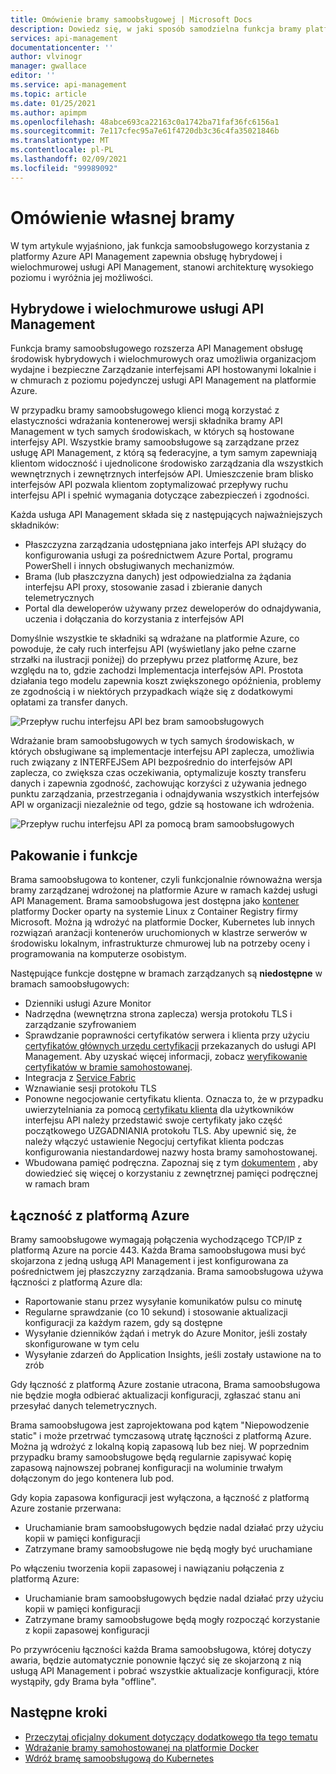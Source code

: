 ```yaml
---
title: Omówienie bramy samoobsługowej | Microsoft Docs
description: Dowiedz się, w jaki sposób samodzielna funkcja bramy platformy Azure API Management ułatwia organizacjom Zarządzanie interfejsami API w środowiskach hybrydowych i wielochmurowych.
services: api-management
documentationcenter: ''
author: vlvinogr
manager: gwallace
editor: ''
ms.service: api-management
ms.topic: article
ms.date: 01/25/2021
ms.author: apimpm
ms.openlocfilehash: 48abce693ca22163c0a1742ba71faf36fc6156a1
ms.sourcegitcommit: 7e117cfec95a7e61f4720db3c36c4fa35021846b
ms.translationtype: MT
ms.contentlocale: pl-PL
ms.lasthandoff: 02/09/2021
ms.locfileid: "99989092"
---
```

# <a name="self-hosted-gateway-overview"></a>Omówienie własnej bramy

W tym artykule wyjaśniono, jak funkcja samoobsługowego korzystania z platformy Azure API Management zapewnia obsługę hybrydowej i wielochmurowej usługi API Management, stanowi architekturę wysokiego poziomu i wyróżnia jej możliwości.

## <a name="hybrid-and-multi-cloud-api-management"></a>Hybrydowe i wielochmurowe usługi API Management

Funkcja bramy samoobsługowego rozszerza API Management obsługę środowisk hybrydowych i wielochmurowych oraz umożliwia organizacjom wydajne i bezpieczne Zarządzanie interfejsami API hostowanymi lokalnie i w chmurach z poziomu pojedynczej usługi API Management na platformie Azure.

W przypadku bramy samoobsługowego klienci mogą korzystać z elastyczności wdrażania kontenerowej wersji składnika bramy API Management w tych samych środowiskach, w których są hostowane interfejsy API. Wszystkie bramy samoobsługowe są zarządzane przez usługę API Management, z którą są federacyjne, a tym samym zapewniają klientom widoczność i ujednolicone środowisko zarządzania dla wszystkich wewnętrznych i zewnętrznych interfejsów API. Umieszczenie bram blisko interfejsów API pozwala klientom zoptymalizować przepływy ruchu interfejsu API i spełnić wymagania dotyczące zabezpieczeń i zgodności.

Każda usługa API Management składa się z następujących najważniejszych składników:

-   Płaszczyzna zarządzania udostępniana jako interfejs API służący do konfigurowania usługi za pośrednictwem Azure Portal, programu PowerShell i innych obsługiwanych mechanizmów.
-   Brama (lub płaszczyzna danych) jest odpowiedzialna za żądania interfejsu API proxy, stosowanie zasad i zbieranie danych telemetrycznych
-   Portal dla deweloperów używany przez deweloperów do odnajdywania, uczenia i dołączania do korzystania z interfejsów API

Domyślnie wszystkie te składniki są wdrażane na platformie Azure, co powoduje, że cały ruch interfejsu API (wyświetlany jako pełne czarne strzałki na ilustracji poniżej) do przepływu przez platformę Azure, bez względu na to, gdzie zachodzi Implementacja interfejsów API. Prostota działania tego modelu zapewnia koszt zwiększonego opóźnienia, problemy ze zgodnością i w niektórych przypadkach wiąże się z dodatkowymi opłatami za transfer danych.

![Przepływ ruchu interfejsu API bez bram samoobsługowych](media/self-hosted-gateway-overview/without-gateways.png)

Wdrażanie bram samoobsługowych w tych samych środowiskach, w których obsługiwane są implementacje interfejsu API zaplecza, umożliwia ruch związany z INTERFEJSem API bezpośrednio do interfejsów API zaplecza, co zwiększa czas oczekiwania, optymalizuje koszty transferu danych i zapewnia zgodność, zachowując korzyści z używania jednego punktu zarządzania, przestrzegania i odnajdywania wszystkich interfejsów API w organizacji niezależnie od tego, gdzie są hostowane ich wdrożenia.

![Przepływ ruchu interfejsu API za pomocą bram samoobsługowych](media/self-hosted-gateway-overview/with-gateways.png)

## <a name="packaging-and-features"></a>Pakowanie i funkcje

Brama samoobsługowa to kontener, czyli funkcjonalnie równoważna wersja bramy zarządzanej wdrożonej na platformie Azure w ramach każdej usługi API Management. Brama samoobsługowa jest dostępna jako [kontener](https://aka.ms/apim/sputnik/dhub) platformy Docker oparty na systemie Linux z Container Registry firmy Microsoft. Można ją wdrożyć na platformie Docker, Kubernetes lub innych rozwiązań aranżacji kontenerów uruchomionych w klastrze serwerów w środowisku lokalnym, infrastrukturze chmurowej lub na potrzeby oceny i programowania na komputerze osobistym.

Następujące funkcje dostępne w bramach zarządzanych są **niedostępne** w bramach samoobsługowych:

- Dzienniki usługi Azure Monitor
- Nadrzędna (wewnętrzna strona zaplecza) wersja protokołu TLS i zarządzanie szyfrowaniem
- Sprawdzanie poprawności certyfikatów serwera i klienta przy użyciu [certyfikatów głównych urzędu certyfikacji](api-management-howto-ca-certificates.md) przekazanych do usługi API Management. Aby uzyskać więcej informacji, zobacz [weryfikowanie certyfikatów w bramie samohostowanej](api-management-howto-mutual-certificates-for-clients.md#certificate-validation-in-self-hosted-gateway).
- Integracja z [Service Fabric](../service-fabric/service-fabric-api-management-overview.md)
- Wznawianie sesji protokołu TLS
- Ponowne negocjowanie certyfikatu klienta. Oznacza to, że w przypadku uwierzytelniania za pomocą [certyfikatu klienta](api-management-howto-mutual-certificates-for-clients.md) dla użytkowników interfejsu API należy przedstawić swoje certyfikaty jako część początkowego UZGADNIANIA protokołu TLS. Aby upewnić się, że należy włączyć ustawienie Negocjuj certyfikat klienta podczas konfigurowania niestandardowej nazwy hosta bramy samohostowanej.
- Wbudowana pamięć podręczna. Zapoznaj się z tym [dokumentem](api-management-howto-cache-external.md) , aby dowiedzieć się więcej o korzystaniu z zewnętrznej pamięci podręcznej w ramach bram

## <a name="connectivity-to-azure"></a>Łączność z platformą Azure

Bramy samoobsługowe wymagają połączenia wychodzącego TCP/IP z platformą Azure na porcie 443. Każda Brama samoobsługowa musi być skojarzona z jedną usługą API Management i jest konfigurowana za pośrednictwem jej płaszczyzny zarządzania. Brama samoobsługowa używa łączności z platformą Azure dla:

-   Raportowanie stanu przez wysyłanie komunikatów pulsu co minutę
-   Regularne sprawdzanie (co 10 sekund) i stosowanie aktualizacji konfiguracji za każdym razem, gdy są dostępne
-   Wysyłanie dzienników żądań i metryk do Azure Monitor, jeśli zostały skonfigurowane w tym celu
-   Wysyłanie zdarzeń do Application Insights, jeśli zostały ustawione na to zrób

Gdy łączność z platformą Azure zostanie utracona, Brama samoobsługowa nie będzie mogła odbierać aktualizacji konfiguracji, zgłaszać stanu ani przesyłać danych telemetrycznych.

Brama samoobsługowa jest zaprojektowana pod kątem "Niepowodzenie static" i może przetrwać tymczasową utratę łączności z platformą Azure. Można ją wdrożyć z lokalną kopią zapasową lub bez niej. W poprzednim przypadku bramy samoobsługowe będą regularnie zapisywać kopię zapasową najnowszej pobranej konfiguracji na woluminie trwałym dołączonym do jego kontenera lub pod.

Gdy kopia zapasowa konfiguracji jest wyłączona, a łączność z platformą Azure zostanie przerwana:

-   Uruchamianie bram samoobsługowych będzie nadal działać przy użyciu kopii w pamięci konfiguracji
-   Zatrzymane bramy samoobsługowe nie będą mogły być uruchamiane

Po włączeniu tworzenia kopii zapasowej i nawiązaniu połączenia z platformą Azure:

-   Uruchamianie bram samoobsługowych będzie nadal działać przy użyciu kopii w pamięci konfiguracji
-   Zatrzymane bramy samoobsługowe będą mogły rozpocząć korzystanie z kopii zapasowej konfiguracji

Po przywróceniu łączności każda Brama samoobsługowa, której dotyczy awaria, będzie automatycznie ponownie łączyć się ze skojarzoną z nią usługą API Management i pobrać wszystkie aktualizacje konfiguracji, które wystąpiły, gdy Brama była "offline".

## <a name="next-steps"></a>Następne kroki

-   [Przeczytaj oficjalny dokument dotyczący dodatkowego tła tego tematu](https://aka.ms/hybrid-and-multi-cloud-api-management)
-   [Wdrażanie bramy samohostowanej na platformie Docker](how-to-deploy-self-hosted-gateway-docker.md)
-   [Wdróż bramę samoobsługową do Kubernetes](how-to-deploy-self-hosted-gateway-kubernetes.md)
